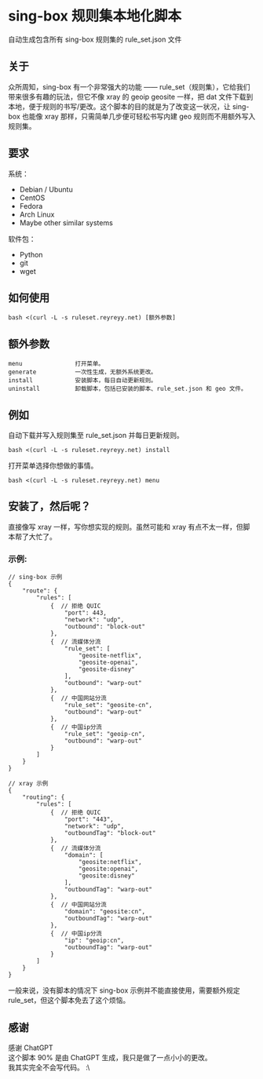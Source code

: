 # sing-box 规则集本地化脚本
自动生成包含所有 sing-box 规则集的 rule_set.json 文件

## 关于
众所周知，sing-box 有一个非常强大的功能 —— rule_set（规则集），它给我们带来很多有趣的玩法，但它不像 xray 的 geoip geosite 一样，把 dat 文件下载到本地，便于规则的书写/更改。这个脚本的目的就是为了改变这一状况，让 sing-box 也能像 xray 那样，只需简单几步便可轻松书写内建 geo 规则而不用额外写入规则集。

## 要求
系统：
- Debian / Ubuntu
- CentOS
- Fedora
- Arch Linux
- Maybe other similar systems 

软件包：
- Python
- git
- wget

## 如何使用
```
bash <(curl -L -s ruleset.reyreyy.net) [额外参数]
```

## 额外参数
```
menu               打开菜单。
generate           一次性生成，无额外系统更改。
install            安装脚本，每日自动更新规则。
uninstall          卸载脚本，包括已安装的脚本、rule_set.json 和 geo 文件。
```

## 例如
自动下载并写入规则集至 rule_set.json 并每日更新规则。
```
bash <(curl -L -s ruleset.reyreyy.net) install
```
打开菜单选择你想做的事情。
```
bash <(curl -L -s ruleset.reyreyy.net) menu
```

## 安装了，然后呢？
直接像写 xray 一样，写你想实现的规则。虽然可能和 xray 有点不太一样，但脚本帮了大忙了。

### 示例:

```
// sing-box 示例
{
    "route": {
        "rules": [
            {  // 拒绝 QUIC
                "port": 443,
                "network": "udp",
                "outbound": "block-out"
            },
            {  // 流媒体分流
                "rule_set": [
                    "geosite-netflix",
                    "geosite-openai",
                    "geosite-disney"
                ],
                "outbound": "warp-out"
            },
            {  // 中国网站分流
                "rule_set": "geosite-cn",
                "outbound": "warp-out"
            },
            {  // 中国ip分流
                "rule_set": "geoip-cn",
                "outbound": "warp-out"
            }
        ]
    }
}
```
```
// xray 示例
{
    "routing": {
        "rules": [
            {  // 拒绝 QUIC
                "port": "443",
                "network": "udp",
                "outboundTag": "block-out"
            },
            {  // 流媒体分流
                "domain": [
                    "geosite:netflix",
                    "geosite:openai",
                    "geosite:disney"
                ],
                "outboundTag": "warp-out"
            },
            {  // 中国网站分流
                "domain": "geosite:cn",
                "outboundTag": "warp-out"
            },
            {  // 中国ip分流
                "ip": "geoip:cn",
                "outboundTag": "warp-out"
            }
        ]
    }
}
```
一般来说，没有脚本的情况下 sing-box 示例并不能直接使用，需要额外规定 rule_set，但这个脚本免去了这个烦恼。
## 感谢
感谢 ChatGPT <br>
这个脚本 90% 是由 ChatGPT 生成，我只是做了一点小小的更改。 <br>
我其实完全不会写代码。 :\

